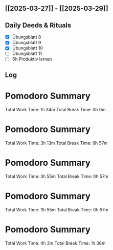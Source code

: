 ## [[2025-03-27]] - [[2025-03-29]]

## Daily Deeds & Rituals
- [x] Übungsblatt 8
- [x] Übungsblatt 9
- [x] Übungsblatt 10
- [ ] Übungsblatt 11
- [ ] 6h Produktiv lernen
## Log
# Pomodoro Summary

Total Work Time: 1h 34m
Total Break Time: 0h 0m

# Pomodoro Summary

Total Work Time: 3h 13m
Total Break Time: 0h 57m

# Pomodoro Summary

Total Work Time: 3h 55m
Total Break Time: 0h 57m

# Pomodoro Summary

Total Work Time: 3h 55m
Total Break Time: 0h 57m

# Pomodoro Summary

Total Work Time: 4h 3m
Total Break Time: 1h 38m
